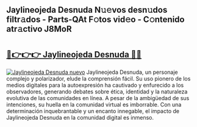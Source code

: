 ## Jaylineojeda Desnuda N𝚞𝚎vos desn𝚞dos filtr𝚊dos - Parts-QAt F𝚘tos vid𝚎o - C𝚘ntenido atr𝚊ctivo J8MoR

# <h2><a href="http://mb7v7rn.tromn.icu/?c=Jaylineojeda+Desnuda">🔗👉👉👉 Jaylineojeda Desnuda 🔗🔗</a></h2>

[![Jaylineojeda Desnuda nuevo](https://i.imgur.com/pEAQMta.gif)](http://mb7v7rn.tromn.icu/?c=Jaylineojeda+Desnuda)
Jaylineojeda Desnuda, un personaje complejo y polarizador, elude la comprensión fácil. Su uso pionero de los medios digitales para la autoexpresión ha cautivado y enfurecido a los observadores, generando debates sobre ética, identidad y la naturaleza evolutiva de las comunidades en línea. A pesar de la ambigüedad de sus intenciones, su huella en la comunidad virtual es imborrable. Con una determinación inquebrantable y un encanto innegable, el impacto de Jaylineojeda Desnuda en la comunidad digital es inmenso.
